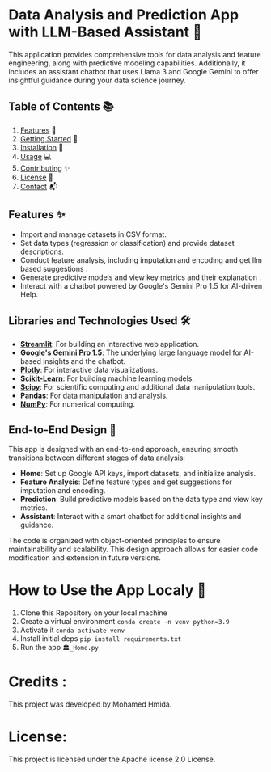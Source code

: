 # Data Analysis and Prediction App with LLM-Based Assistant 🚀
This application provides comprehensive tools for data analysis and feature engineering, along with predictive modeling capabilities. Additionally, it includes an assistant chatbot that uses Llama 3 and Google Gemini to offer insightful guidance during your data science journey.

## Table of Contents 📚
1. [Features](#features) 🌟
2. [Getting Started](#getting-started) 🏁
3. [Installation](#installation) 🔧
4. [Usage](#usage) 💻
5. [Contributing](#contributing) ✨
6. [License](#license) 📜
7. [Contact](#contact) 📬

## Features ✨
- Import and manage datasets in CSV format.
- Set data types (regression or classification) and provide dataset descriptions.
- Conduct feature analysis, including imputation and encoding and get llm based suggestions .
- Generate predictive models and view key metrics and their explanation .
- Interact with a chatbot powered by Google's Gemini Pro 1.5 for AI-driven Help.
  
## Libraries and Technologies Used 🛠️
- [**Streamlit**](https://streamlit.io/): For building an interactive web application.
- [**Google's Gemini Pro 1.5**](https://blog.google/products/ai/gemini-ai): The underlying large language model for AI-based insights and the chatbot.
- [**Plotly**](https://plotly.com/): For interactive data visualizations.
- [**Scikit-Learn**](https://scikit-learn.org/stable/): For building machine learning models.
- [**Scipy**](https://www.scipy.org/): For scientific computing and additional data manipulation tools.
- [**Pandas**](https://pandas.pydata.org/): For data manipulation and analysis.
- [**NumPy**](https://numpy.org/): For numerical computing.

## End-to-End Design 🏁
This app is designed with an end-to-end approach, ensuring smooth transitions between different stages of data analysis:
- **Home**: Set up Google API keys, import datasets, and initialize analysis.
- **Feature Analysis**: Define feature types and get suggestions for imputation and encoding.
- **Prediction**: Build predictive models based on the data type and view key metrics.
- **Assistant**: Interact with a smart chatbot for additional insights and guidance.

The code is organized with object-oriented principles to ensure maintainability and scalability. This design approach allows for easier code modification and extension in future versions.
# How to Use the App Localy 📝 

1. Clone this Repository on your local machine
2. Create a virtual environment `conda create -n venv python=3.9` 
3. Activate it `conda activate venv`
4. Install initial deps `pip install requirements.txt`
5. Run the app `🏛️_Home.py`

# Credits :
  This project was developed by Mohamed Hmida.
# License:
  This project is licensed under the Apache license 2.0  License.
   
